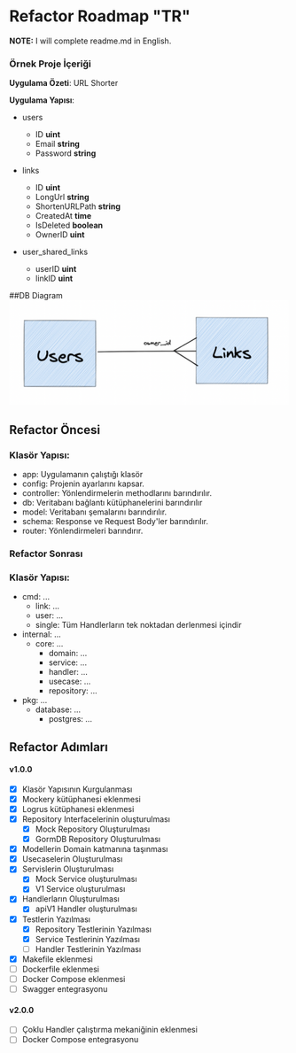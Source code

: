 # Refactor Roadmap "TR"
**NOTE:** I will complete readme.md in English.

### Örnek Proje İçeriği
**Uygulama Özeti**: URL Shorter

**Uygulama Yapısı**: 
- users
  - ID **uint**
  - Email **string**
  - Password **string**


- links
  - ID **uint**
  - LongUrl **string**
  - ShortenURLPath **string**
  - CreatedAt **time**
  - IsDeleted **boolean**
  - OwnerID **uint**


- user_shared_links
  - userID **uint**
  - linkID **uint**

##DB Diagram
![](dbmodel.png)

## Refactor Öncesi
### Klasör Yapısı:
- app: Uygulamanın çalıştığı klasör
- config: Projenin ayarlarını kapsar.
- controller: Yönlendirmelerin methodlarını barındırılır.
- db: Veritabanı bağlantı kütüphanelerini barındırılır
- model: Veritabanı şemalarını barındırılır.
- schema: Response ve Request Body'ler barındırılır.
- router: Yönlendirmeleri barındırır.

### Refactor Sonrası
### Klasör Yapısı:
- cmd: ...
  - link: ...
  - user: ...
  - single: Tüm Handlerların tek noktadan derlenmesi içindir
- internal: ...
  - core: ...
    - domain: ...
    - service: ...
    - handler: ...
    - usecase: ...
    - repository: ...
- pkg: ...
  - database: ...
    - postgres: ...

## Refactor Adımları
#### v1.0.0
- [X] Klasör Yapısının Kurgulanması
- [X] Mockery kütüphanesi eklenmesi
- [X] Logrus kütüphanesi eklenmesi
- [X] Repository Interfacelerinin oluşturulması
  - [X] Mock Repository Oluşturulması
  - [X] GormDB Repository Oluşturulması
- [X] Modellerin Domain katmanına taşınması
- [X] Usecaselerin Oluşturulması
- [X] Servislerin Oluşturulması
  - [X] Mock Service oluşturulması
  - [X] V1 Service oluşturulması
- [X] Handlerların Oluşturulması
  - [X] apiV1 Handler oluşturulması
- [X] Testlerin Yazılması
  - [X] Repository Testlerinin Yazılması
  - [X] Service Testlerinin Yazılması
  - [ ] Handler Testlerinin Yazılması
- [X] Makefile eklenmesi
- [ ] Dockerfile eklenmesi
- [ ] Docker Compose eklenmesi
- [ ] Swagger entegrasyonu
#### v2.0.0
- [ ] Çoklu Handler çalıştırma mekaniğinin eklenmesi
- [ ] Docker Compose entegrasyonu